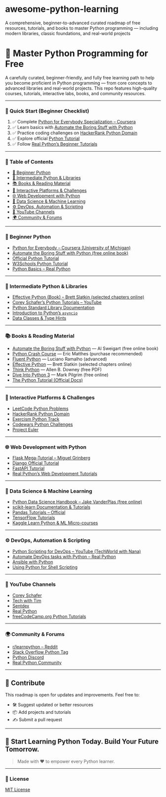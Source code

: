 # awesome-python-learning
A comprehensive, beginner-to-advanced curated roadmap of free resources, tutorials, and books to master Python programming — including modern libraries, classic foundations, and real-world projects

# 🐍 Master Python Programming for Free

A carefully curated, beginner-friendly, and fully free learning path to help you become proficient in Python programming — from core concepts to advanced libraries and real-world projects. This repo features high-quality courses, tutorials, interactive labs, books, and community resources.

---

### 📌 Quick Start (Beginner Checklist)

1. ✅ Complete [Python for Everybody Specialization – Coursera](https://www.coursera.org/specializations/python)  
2. ✅ Learn basics with [Automate the Boring Stuff with Python](https://automatetheboringstuff.com/)  
3. ✅ Practice coding challenges on [HackerRank Python Domain](https://www.hackerrank.com/domains/python)  
4. ✅ Explore official [Python Tutorial](https://docs.python.org/3/tutorial/index.html)  
5. ✅ Follow [Real Python’s Beginner Tutorials](https://realpython.com/start-here/)

---

### 📖 Table of Contents

- [🐣 Beginner Python](#beginner-python)  
- [🚀 Intermediate Python & Libraries](#intermediate-python--libraries)  
- [📚 Books & Reading Material](#books--reading-material)  
- [🧪 Interactive Platforms & Challenges](#interactive-platforms--challenges)  
- [🌐 Web Development with Python](#web-development-with-python)  
- [🤖 Data Science & Machine Learning](#data-science--machine-learning)  
- [⚙️ DevOps, Automation & Scripting](#devops-automation--scripting)  
- [🎥 YouTube Channels](#youtube-channels)  
- [🌍 Community & Forums](#community--forums)

---

### 🐣 Beginner Python

- [Python for Everybody – Coursera (University of Michigan)](https://www.coursera.org/specializations/python)  
- [Automate the Boring Stuff with Python (free online book)](https://automatetheboringstuff.com/)  
- [Official Python Tutorial](https://docs.python.org/3/tutorial/index.html)  
- [W3Schools Python Tutorial](https://www.w3schools.com/python/)  
- [Python Basics – Real Python](https://realpython.com/python-basics/)  

---

### 🚀 Intermediate Python & Libraries

- [Effective Python (Book) – Brett Slatkin (selected chapters online)](https://effectivepython.com/)  
- [Corey Schafer’s Python Tutorials – YouTube](https://www.youtube.com/playlist?list=PL-osiE80TeTt2d9bfVyTiXJA-UTHn6WwU)  
- [Python Standard Library Documentation](https://docs.python.org/3/library/index.html)  
- [Introduction to Python’s `asyncio`](https://realpython.com/async-io-python/)  
- [Data Classes & Type Hints](https://realpython.com/python-data-classes/)

---

### 📚 Books & Reading Material

- [Automate the Boring Stuff with Python](https://automatetheboringstuff.com/) — Al Sweigart (free online book)  
- [Python Crash Course](https://nostarch.com/pythoncrashcourse2e) — Eric Matthes (purchase recommended)  
- [Fluent Python](https://www.oreilly.com/library/view/fluent-python/9781491946237/) — Luciano Ramalho (advanced)  
- [Effective Python](https://effectivepython.com/) — Brett Slatkin (selected chapters online)  
- [Think Python](https://greenteapress.com/wp/think-python-2e/) — Allen B. Downey (free PDF)  
- [Dive Into Python 3](https://diveintopython3.problemsolving.io/) — Mark Pilgrim (free online)  
- [The Python Tutorial (Official Docs)](https://docs.python.org/3/tutorial/index.html)  

---

### 🧪 Interactive Platforms & Challenges

- [LeetCode Python Problems](https://leetcode.com/problemset/all/?topicSlugs=python)  
- [HackerRank Python Domain](https://www.hackerrank.com/domains/python)  
- [Exercism Python Track](https://exercism.org/tracks/python)  
- [Codewars Python Challenges](https://www.codewars.com/?language=python)  
- [Project Euler](https://projecteuler.net/archives)  

---

### 🌐 Web Development with Python

- [Flask Mega-Tutorial – Miguel Grinberg](https://blog.miguelgrinberg.com/post/the-flask-mega-tutorial-part-i-hello-world)  
- [Django Official Tutorial](https://docs.djangoproject.com/en/stable/intro/tutorial01/)  
- [FastAPI Tutorial](https://fastapi.tiangolo.com/tutorial/)  
- [Real Python’s Web Development Tutorials](https://realpython.com/tutorials/web-dev/)  

---

### 🤖 Data Science & Machine Learning

- [Python Data Science Handbook – Jake VanderPlas (free online)](https://jakevdp.github.io/PythonDataScienceHandbook/)  
- [scikit-learn Documentation & Tutorials](https://scikit-learn.org/stable/tutorial/index.html)  
- [Pandas Tutorials – Official](https://pandas.pydata.org/pandas-docs/stable/getting_started/10min.html)  
- [TensorFlow Tutorials](https://www.tensorflow.org/tutorials)  
- [Kaggle Learn Python & ML Micro-courses](https://www.kaggle.com/learn/overview)  

---

### ⚙️ DevOps, Automation & Scripting

- [Python Scripting for DevOps – YouTube (TechWorld with Nana)](https://www.youtube.com/watch?v=1F_OgqRuSdI)  
- [Automate DevOps tasks with Python – Real Python](https://realpython.com/automate-devops-python/)  
- [Ansible with Python](https://docs.ansible.com/ansible/latest/dev_guide/developing_modules_general.html)  
- [Using Python for Shell Scripting](https://opensource.com/article/18/9/getting-started-python-shell-scripting)  

---

### 🎥 YouTube Channels

- [Corey Schafer](https://www.youtube.com/user/schafer5)  
- [Tech with Tim](https://www.youtube.com/c/TechWithTim)  
- [Sentdex](https://www.youtube.com/user/sentdex)  
- [Real Python](https://www.youtube.com/c/RealPython)  
- [freeCodeCamp.org Python Tutorials](https://www.youtube.com/watch?v=rfscVS0vtbw)  

---

### 🌍 Community & Forums

- [r/learnpython – Reddit](https://www.reddit.com/r/learnpython/)  
- [Stack Overflow Python Tag](https://stackoverflow.com/questions/tagged/python)  
- [Python Discord](https://pythondiscord.com/)  
- [Real Python Community](https://realpython.com/community/)  

---

## 🤝 Contribute

This roadmap is open for updates and improvements. Feel free to:

- 🛠 Suggest updated or better resources  
- 📦 Add projects and tutorials  
- ✍️ Submit a pull request  

---

## 📅 Start Learning Python Today. Build Your Future Tomorrow.

> Made with ❤️ to empower every Python learner.

---

### 📜 License

[MIT License](LICENSE)
